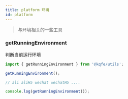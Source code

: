 ```yaml
---
title: platform 环境
id: platform
---
```


> 与环境相关的一些工具

### getRunningEnvironment

判断当前运行环境

```typescript
import { getRunningEnvironment } from '@kqfe/utils';

getRunningEnvironment();

// ali aliH5 wechat wechatH5 ....

```

```typescript run
console.log(getRunningEnvironment());
```